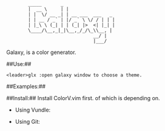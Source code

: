 
            _____       _                  
            |  __ \     | |                 
            | |  \/ __ _| | __ ___  ___   _ 
            | | __ / _` | |/ _` \ \/ / | | |
            | |_\ \ (_| | | (_| |>  <| |_| |
            \____/\__,_|_|\__,_/_/\_\\__, |
                                    __/ |
                                    |___/ 

Galaxy, is a color generator.


##Use:##

    <leader>glx :open galaxy window to choose a theme.

##Examples:##

##Install:##
    Install ColorV.vim first. of which is depending on.

   * Using Vundle:

   * Using Git:
